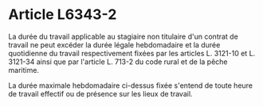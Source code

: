 # Article L6343-2

La durée du travail applicable au stagiaire non titulaire d'un contrat de travail ne peut excéder la durée légale hebdomadaire et la durée quotidienne du travail respectivement fixées par les articles L. 3121-10 et L. 3121-34 ainsi que par l'article L. 713-2 du code rural et de la pêche maritime.

La durée maximale hebdomadaire ci-dessus fixée s'entend de toute heure de travail effectif ou de présence sur les lieux de travail.